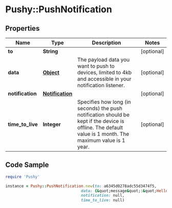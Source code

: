 # Pushy::PushNotification

## Properties

Name | Type | Description | Notes
------------ | ------------- | ------------- | -------------
**to** | **String** |  | [optional] 
**data** | [**Object**](.md) | The payload data you want to push to devices, limited to 4kb and accessible in your notification listener. | [optional] 
**notification** | [**Notification**](Notification.md) |  | [optional] 
**time_to_live** | **Integer** | Specifies how long (in seconds) the push notification should be kept if the device is offline. The default value is 1 month. The maximum value is 1 year. | [optional] 

## Code Sample

```ruby
require 'Pushy'

instance = Pushy::PushNotification.new(to: a6345d0278adc55d3474f5,
                                 data: {&quot;message&quot;:&quot;Hello World!&quot;},
                                 notification: null,
                                 time_to_live: null)
```


